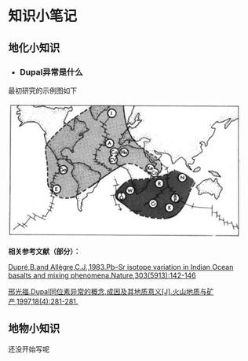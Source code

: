 # 知识小笔记

## 地化小知识

- ### Dupal异常是什么

最初研究的示例图如下

![Dupal示例图](https://github.com/TigerHall/Blog/blob/master/Dupal/Dupal1.jpg?raw=true)

**相关参考文献（部分）：**

[Dupré,B.and Allègre,C.J.,1983.Pb–Sr isotope variation in Indian Ocean basalts and mixing phenomena.Nature,303(5913):142-146](https://github.com/TigerHall/Blog/blob/master/Dupal/10.1038%40303142a0.pdf)

[邢光福.Dupal同位素异常的概念,成因及其地质意义[J].火山地质与矿产,1997,18(4):281-281.](https://github.com/TigerHall/Blog/blob/master/Dupal/Dupal同位素异常的概念、成因及其地质意义.pdf)

## 地物小知识

还没开始写呢
